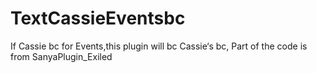 # TextCassieEventsbc
If Cassie bc for Events,this plugin will bc Cassie‘s bc,
Part of the code is from SanyaPlugin_Exiled

